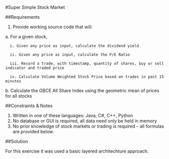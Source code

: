 
#Super Simple Stock Market

##Requirements 
1. Provide working source code that will:

  a. For a given stock, 
  
      i. Given any price as input, calculate the dividend yield 
    
      ii. Given any price as input, calculate the P/E Ratio 
    
      iii. Record a trade, with timestamp, quantity of shares, buy or sell indicator and traded price 
    
      iv. Calculate Volume Weighted Stock Price based on trades in past 15 minutes 
    
  b. Calculate the GBCE All Share Index using the geometric mean of prices for all stocks 


##Constraints & Notes 
1. Written in one of these languages: 
   Java, C#, C++, Python 
2. No database or GUI is required, all data need only be held in memory 
3. No prior knowledge of stock markets or trading is required – all formulas are provided below. 

##Solution

For this exercise it was used a basic layered architechture approach.


